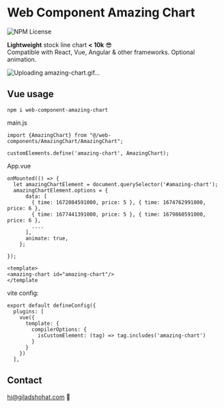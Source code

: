 # Web Component Amazing Chart

![NPM License](https://img.shields.io/npm/l/web-component-amazing-chart)

**Lightweight** stock line chart **< 10k** 😎 <br>
Compatible with React, Vue, Angular & other frameworks.
Optional animation.

![Uploading amazing-chart.gif…]()

## Vue usage

`npm i web-component-amazing-chart`

main.js
```
import {AmazingChart} from "@/web-components/AmazingChart/AmazingChart";

customElements.define('amazing-chart', AmazingChart);
```

App.vue
```
onMounted(() => {
  let amazingChartElement = document.querySelector('#amazing-chart');
  amazingChartElement.options = {
      data: [
        { time: 1672084591000, price: 5 }, { time: 1674762991000, price: 6 },
        { time: 1677441391000, price: 5 }, { time: 1679860591000, price: 6 },
        ....
      ],
      animate: true,
    };

});

<template>
<amazing-chart id="amazing-chart"/>
</template
```

vite config:
```
export default defineConfig({
  plugins: [
    vue({
      template: {
        compilerOptions: {
          isCustomElement: (tag) => tag.includes('amazing-chart')
        }
      }
    })
  ],
```


## Contact
hi@giladshohat.com 💫
